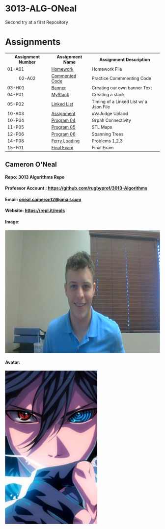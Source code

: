 # 3013-ALG-ONeal
Second try at a first Repository

<head>
  
 <h1> Assignments </h1>

</head>
<body>
<table>
  
  <tr>    
      <th>  Assignment Number  </th>
      <th>  Assignment Name  </th>
      <th>  Assignment Description </th>
  </tr>
  
  <tr> 
  <td> 01-A01 </td>
  <td> <a href ="https://github.com/Camigator/3013-ALG-ONeal/tree/master/Assignments/Homework"> Homework </a> </td>
  <td> Homework File </td>
  </tr>
  
  <tr> 
      <td> <center>  02-A02 </center> </td>
      <td> <a href="https://github.com/Camigator/3013-ALG-ONeal/tree/master/Assignments/02-CommentedCode"> Commented Code </a> </td>
      <td> Practice Commmenting Code </td>  
  </tr>
  
  <tr>
  <td> 03-H01 </td>
  <td> <a href="https://github.com/Camigator/3013-ALG-ONeal/tree/master/Assignments/03-Banner" > Banner </a> </td>
  <td> Creating our own banner Text </td>
  </tr>
  
  <tr>
  <td> 04-P01 </td>
  <td> <a href="https://github.com/Camigator/3013-ALG-ONeal/tree/master/Assignments/04%20-%20MyStack" > MyStack </a> </td>
  <td> Creating a stack </td>
  </tr>
  
  <tr> 
  <td> 05-P02 </td>
  <td> <a href = "https://github.com/Camigator/3013-ALG-ONeal/tree/master/Assignments/05%20-%20Linked%20List" > Linked List </a> </td>
  <td> Timing of a Linked List w/ a Json File </td>
  </tr>
  
   <tr> 
  <td> 10-A03  </td>
  <td> <a href = "https://github.com/Camigator/3013-ALG-ONeal/tree/master/Assignments/11172" > Assignment </a> </td>
  <td> uVaJudge Uplaod  </td>
  </tr>
  
  <tr> 
  <td> 10-P04  </td>
  <td> <a href = "https://github.com/Camigator/3013-ALG-ONeal/tree/master/Assignments/459" > Program 04 </a> </td>
  <td> Grpah Connectivity  </td>
  </tr>
  
   <tr> 
  <td> 11-P05  </td>
  <td> <a href = "https://github.com/Camigator/3013-ALG-ONeal/tree/master/Assignments/484" > Program 05 </a> </td>
  <td> STL Maps </td>
  </tr>
  
   <tr> 
  <td> 12-P06  </td>
  <td> <a href = "https://github.com/Camigator/3013-ALG-ONeal/tree/master/Assignments/11597" > Program 06 </a> </td>
  <td> Spanning Trees  </td>
  </tr>
  
   <tr> 
  <td> 14-P08   </td>
  <td> <a href = "https://github.com/Camigator/3013-ALG-ONeal/tree/master/Assignments/Ferry%20Loading" > Ferry Loading  </a> </td>
  <td> Problems 1,2,3  </td>
  </tr>
  
   <tr> 
  <td>  15-F01  </td>
  <td> <a href = "" > Final Exam </a> </td>
  <td> Final Exam  </td>
  </tr>
   
  
        
</table>
</body>



## Cameron O'Neal

#### Repo: 3013 Algorithms Repo
#### Professor Account : https://github.com/rugbyprof/3013-Algorithms
#### Email: oneal.cameron12@gmail.com
#### Website: https://repl.it/repls
#### Image:
<img src="https://raw.githubusercontent.com/Camigator/3013-ALG-ONeal/master/Pictures/CAM.jpg" width=800 height=400>

#### Avatar: 
<img src="https://github.com/Camigator/3013-ALG-ONeal/blob/master/Pictures/Sasuke.jpg" width=300 height=500>
